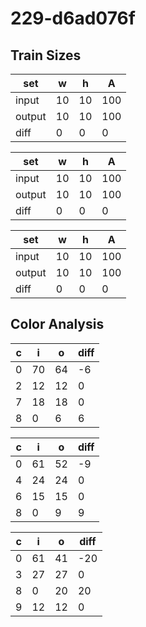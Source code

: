 # 229-d6ad076f
## Train Sizes

|set|w|h|A|
|---|---|---|---|
|input|10|10|100|
|output|10|10|100|
|diff|0|0|0|


|set|w|h|A|
|---|---|---|---|
|input|10|10|100|
|output|10|10|100|
|diff|0|0|0|


|set|w|h|A|
|---|---|---|---|
|input|10|10|100|
|output|10|10|100|
|diff|0|0|0|


## Color Analysis

|c|i|o|diff|
|---|---|---|---|
|0|70|64|-6|
|2|12|12|0|
|7|18|18|0|
|8|0|6|6|


|c|i|o|diff|
|---|---|---|---|
|0|61|52|-9|
|4|24|24|0|
|6|15|15|0|
|8|0|9|9|


|c|i|o|diff|
|---|---|---|---|
|0|61|41|-20|
|3|27|27|0|
|8|0|20|20|
|9|12|12|0|

